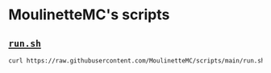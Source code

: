 # MoulinetteMC's scripts
## [`run.sh`](run.sh)
```bash
curl https://raw.githubusercontent.com/MoulinetteMC/scripts/main/run.sh | bash 
```